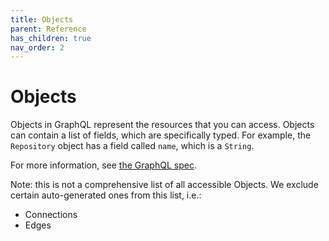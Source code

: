 ```yaml
---
title: Objects
parent: Reference
has_children: true
nav_order: 2
---
```


# Objects

Objects in GraphQL represent the resources that you can access. Objects can contain a list of fields, which are specifically typed. For example, the `Repository` object has a field called `name`, which is a `String`.

For more information, see [the GraphQL spec](https://facebook.github.io/graphql/#sec-Objects).

Note: this is not a comprehensive list of all accessible Objects. We exclude certain auto-generated ones from this list, i.e.:

- Connections
- Edges

